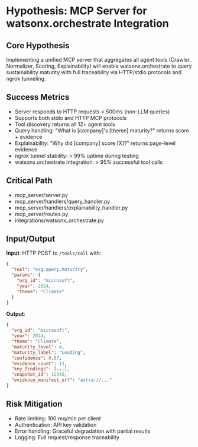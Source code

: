 # Hypothesis: MCP Server for watsonx.orchestrate Integration

## Core Hypothesis
Implementing a unified MCP server that aggregates all agent tools (Crawler, Normalizer, Scoring, Explainability) will enable watsonx.orchestrate to query sustainability maturity with full traceability via HTTP/stdio protocols and ngrok tunneling.

## Success Metrics
- Server responds to HTTP requests < 500ms (non-LLM queries)
- Supports both stdio and HTTP MCP protocols
- Tool discovery returns all 12+ agent tools
- Query handling: "What is [company]'s [theme] maturity?" returns score + evidence
- Explainability: "Why did [company] score [X]?" returns page-level evidence
- ngrok tunnel stability: > 99% uptime during testing
- watsonx.orchestrate integration: > 95% successful tool calls

## Critical Path
- mcp_server/server.py
- mcp_server/handlers/query_handler.py
- mcp_server/handlers/explainability_handler.py
- mcp_server/routes.py
- integrations/watsonx_orchestrate.py

## Input/Output
**Input**: HTTP POST to `/tools/call` with:
```json
{
  "tool": "esg.query.maturity",
  "params": {
    "org_id": "microsoft",
    "year": 2024,
    "theme": "Climate"
  }
}
```

**Output**:
```json
{
  "org_id": "microsoft",
  "year": 2024,
  "theme": "Climate",
  "maturity_level": 4,
  "maturity_label": "Leading",
  "confidence": 0.87,
  "evidence_count": 12,
  "key_findings": [...],
  "snapshot_id": 12345,
  "evidence_manifest_url": "astra://..."
}
```

## Risk Mitigation
- Rate limiting: 100 req/min per client
- Authentication: API key validation
- Error handling: Graceful degradation with partial results
- Logging: Full request/response traceability
